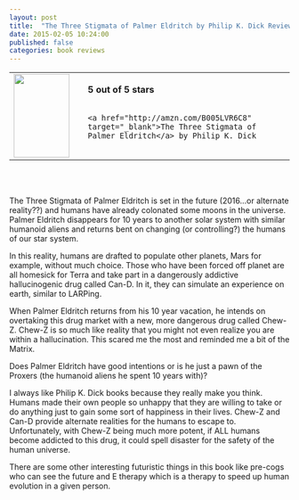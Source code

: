 ```yaml
---
layout: post
title:  "The Three Stigmata of Palmer Eldritch by Philip K. Dick Review"
date: 2015-02-05 10:24:00 
published: false
categories: book reviews
---
```


<table>
 <tr>
  <td><a href="http://amzn.com/B005LVR6C8" target="_blank"><img src="http://ecx.images-amazon.com/images/I/71aqL7sMbGL._SL1500_.jpg" style="height:150px; width:100px;"/></a></td>
  <td style="vertical-align:center; padding-left:25px;">    
    <b>5 out of 5 stars</b><br/><br/>

    <a href="http://amzn.com/B005LVR6C8" target="_blank">The Three Stigmata of Palmer Eldritch</a> by Philip K. Dick
  </td>
 </tr>
</table>

<br/><br/>

The Three Stigmata of Palmer Eldritch is set in the future (2016...or alternate reality??) and humans have already colonated some moons in the universe. Palmer Eldritch disappears for 10 years to another solar system with similar humanoid aliens and returns bent on changing (or controlling?) the humans of our star system.

In this reality, humans are drafted to populate other planets, Mars for example, without much choice. Those who have been forced off planet are all homesick for Terra and take part in a dangerously addictive hallucinogenic drug called Can-D. In it, they can simulate an experience on earth, similar to LARPing. 

When Palmer Eldritch returns from his 10 year vacation, he intends on overtaking this drug market with a new, more dangerous drug called Chew-Z. Chew-Z is so much like reality that you might not even realize you are within a hallucination. This scared me the most and reminded me a bit of the Matrix. 

Does Palmer Eldritch have good intentions or is he just a pawn of the Proxers (the humanoid aliens he spent 10 years with)?

I always like Philip K. Dick books because they really make you think. Humans made their own people so unhappy that they are willing to take or do anything just to gain some sort of happiness in their lives. Chew-Z and Can-D provide alternate realities for the humans to escape to. Unfortunately, with Chew-Z being much more potent, if ALL humans become addicted to this drug, it could spell disaster for the safety of the human universe.

There are some other interesting futuristic things in this book like pre-cogs who can see the future and E therapy which is a therapy to speed up human evolution in a given person. 